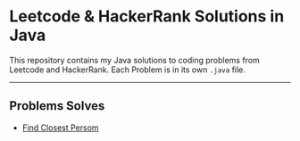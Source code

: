 # Leetcode & HackerRank Solutions in Java
This repository contains my Java solutions to coding problems from Leetcode and HackerRank.
Each Problem is in its own `.java` file.

___

## Problems Solves

- [Find Closest Persom](FindClosestPerson.java)


